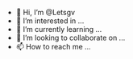 - 👋 Hi, I’m @Letsgv
- 👀 I’m interested in ...
- 🌱 I’m currently learning ...
- 💞️ I’m looking to collaborate on ...
- 📫 How to reach me ...

<!---
Letsgv/Letsgv is a ✨ special ✨ repository because its `README.md` (this file) appears on your GitHub profile.
You can click the Preview link to take a look at your changes.
--->

